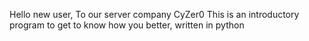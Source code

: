 Hello new user,
To our server company CyZer0
This is an introductory program to get to know how you better, written in python

